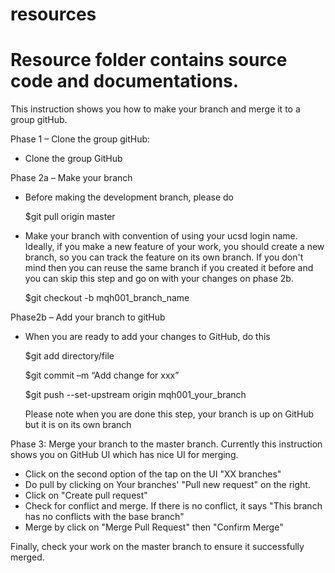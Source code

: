 # resources
Resource folder contains source code and documentations.
======


This instruction shows you how to make your branch and merge it to a group gitHub.

Phase 1 – Clone the group gitHub:
-	Clone the group GitHub

Phase 2a – Make your branch
-	Before making the development branch, please do 

	$git pull origin master

-	Make your branch with convention of using your ucsd login name.  Ideally, if you make a new feature of your work, you should create a new branch, so you can track the feature on its own branch.  If you don't mind then you can reuse the same branch if you created it before and you can skip this step and go on with your changes on phase 2b.

	$git checkout -b mqh001_branch_name

Phase2b – Add your branch to gitHub
-	When you are ready to add your changes to GitHub, do this

	$git add directory/file

	$git commit –m “Add change for xxx”

	$git push --set-upstream origin mqh001_your_branch
             
    Please note when you are done this step, your branch is up on GitHub but it is on its own branch

Phase 3: Merge your branch to the master branch.   Currently this instruction shows you on GitHub UI which has nice UI for merging.
-   Click on the second option of the tap on the UI "XX branches"
-	Do pull by clicking on Your branches' "Pull new request" on the right.
-   Click on "Create pull request"
-	Check for conflict and merge.  If there is no conflict, it says "This branch has no conflicts with the base branch"
-	Merge by click on "Merge Pull Request" then "Confirm Merge"

Finally, check your work on the master branch to ensure it successfully merged.

